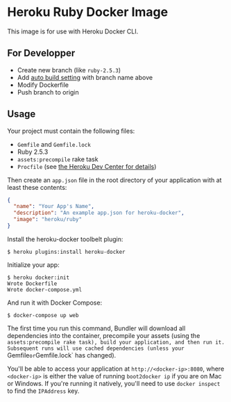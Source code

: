 # Heroku Ruby Docker Image

This image is for use with Heroku Docker CLI.

## For Developper

- Create new branch (like `ruby-2.5.3`)
- Add [auto build setting](https://hub.docker.com/r/karappo/ruby/~/settings/automated-builds/) with branch name above
- Modify Dockerfile
- Push branch to origin

## Usage

Your project must contain the following files:

* `Gemfile` and `Gemfile.lock`
* Ruby 2.5.3
* `assets:precompile` rake task
* `Procfile` (see [the Heroku Dev Center for details](https://devcenter.heroku.com/articles/procfile))

Then create an `app.json` file in the root directory of your application with
at least these contents:

```json
{
  "name": "Your App's Name",
  "description": "An example app.json for heroku-docker",
  "image": "heroku/ruby"
}
```

Install the heroku-docker toolbelt plugin:

```sh-session
$ heroku plugins:install heroku-docker
```

Initialize your app:

```sh-session
$ heroku docker:init
Wrote Dockerfile
Wrote docker-compose.yml
```

And run it with Docker Compose:

```sh-session
$ docker-compose up web
```

The first time you run this command, Bundler will download all dependencies into
the container, precompile your assets (using the `assets:precompile rake task),
build your application, and then run it. Subsequent runs will use cached
dependencies (unless your `Gemfile` or `Gemfile.lock` has changed).

You'll be able to access your application at `http://<docker-ip>:8080`, where
`<docker-ip>` is either the value of running `boot2docker ip` if you are on Mac
or Windows. If you're running it natively, you'll need to use `docker inspect`
to find the `IPAddress` key.
